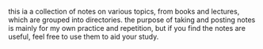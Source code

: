 this ia a collection of notes on various topics, from books and lectures, which are grouped into directories. the purpose of taking and posting notes is mainly for my own practice and repetition, but if you find the notes are useful, feel free to use them to aid your study.
